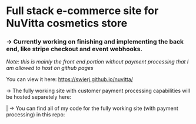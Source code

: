 # Full stack e-commerce site for NuVitta cosmetics store

### -> Currently working on finishing and implementing the back end, like stripe checkout and event webhooks.

*Note: this is mainly the front end portion without payment processing that I am allowed to host on github pages*

You can view it here: https://swierj.github.io/nuvitta/

-> The fully working site with customer payment processing capabilities will be hosted separetely here:
  
|  -> You can find all of my code for the fully working site (with payment processing) in this repo:
